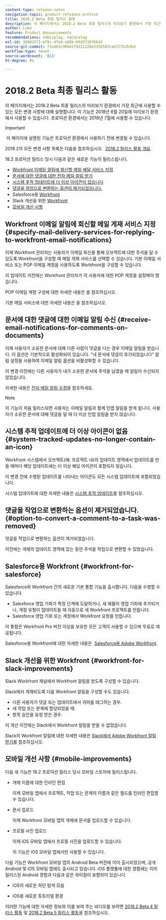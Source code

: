 ```yaml
---
content-type: release-notes
navigation-topic: product-releases-archive
title: 2018.2 Beta 최종 릴리스 활동
description: 이 페이지에서는 2018.2 Beta 최종 릴리스의 미리보기 환경에서 가장 최근에 사용할 수 있는 모든 변경 사항에 대해 설명합니다. 이 기능은 2018년 6월 20일에 미리보기 환경에서 사용할 수 있습니다. 프로덕션 환경에서는 2018년 7월에 사용할 수 있습니다.
author: Luke
feature: Product Announcements
recommendations: noDisplay, noCatalog
exl-id: 36001571-bf8c-4fe8-a66b-09d3726f66d3
source-git-commit: f1e463c90641f9221228e335b583cab72762b3bd
workflow-type: tm+mt
source-wordcount: '813'
ht-degree: 0%

---
```


# 2018.2 Beta 최종 릴리스 활동

이 페이지에서는 2018.2 Beta 최종 릴리스의 미리보기 환경에서 가장 최근에 사용할 수 있는 모든 변경 사항에 대해 설명합니다. 이 기능은 2018년 6월 20일에 미리보기 환경에서 사용할 수 있습니다. 프로덕션 환경에서는 2018년 7월에 사용할 수 있습니다.

>[!IMPORTANT]
>
> 이 페이지에 설명된 기능은 프로덕션 환경에서 사용하기 전에 변경될 수 있습니다.

2018.2의 모든 변경 사항 목록은 다음을 참조하십시오.  [2018.2 릴리스 활동 개요](../../../../product-announcements/product-releases/quarterly-release-archive/2018.2-release-activity/2018-2-release-activity-overview.md).

18.2 프로덕션 릴리스 당시 다음과 같은 새로운 기능이 릴리스됩니다.

* [Workfront 이메일 알림에 회신할 메일 배달 서비스 지정](#specify-mail-delivery-services-for-replying-to-workfront-email-notifications)
* [문서에 대한 댓글에 대한 전자 메일 알림 받기](#receive-email-notifications-for-comments-on-documents)
* [시스템 추적 업데이트에 더 이상 아이콘이 없습니다](#system-tracked-updates-no-longer-contain-an-icon)
* [댓글을 작업으로 변환하는 옵션이 제거되었습니다.](#option-to-convert-a-comment-to-a-task-was-removed)
* Salesforce용 [Workfront](#workfront-for-salesforce)
* Slack 개선을 위한 [Workfront](#workfront-for-slack-improvements)
* [모바일 개선 사항](#mobile-improvements)

## Workfront 이메일 알림에 회신할 메일 게재 서비스 지정 {#specify-mail-delivery-services-for-replying-to-workfront-email-notifications}

이제 Workfront 관리자는 사용자가 이메일 회신을 통해 오브젝트에 대한 주석을 달 수 있도록 Workfront을 구성할 때 메일 게재 서비스를 선택할 수 있습니다. 기본 이메일 서비스 또는 POP 이메일 계정을 사용하도록 Workfront을 구성할 수 있습니다.

이 업데이트 이전에는 Workfront 관리자가 각 사용자에 대한 POP 계정을 설정해야 했습니다. 

POP 이메일 계정 구성에 대한 자세한 내용은 을 참조하십시오.

기본 메일 서비스에 대한 자세한 내용은 을 참조하십시오.

## 문서에 대한 댓글에 대한 이메일 알림 수신 {#receive-email-notifications-for-comments-on-documents}

이제 사용자가 소유한 문서에 대해 다른 사람이 댓글을 다는 경우 이메일 알림을 받습니다. 이 옵션은 기본적으로 활성화되어 있습니다. &quot;내 문서에 댓글이 추가되었습니다&quot; 알림 설정을 사용하여 이메일 알림 옵션을 비활성화할 수 있습니다.

이 변경 이전에는 다른 사용자가 내가 소유한 문서에 주석을 남겼을 때 알림이 수신되지 않았습니다. 

자세한 내용은 [전자 메일 알림 수정](../../../../workfront-basics/using-notifications/activate-or-deactivate-your-own-event-notifications.md)을 참조하세요.

>[!NOTE]
>
>이 기능이 처음 릴리스되면 사용자는 이메일 알림과 함께 인앱 알림을 받게 됩니다. 사용자가 소유한 문서에 대해 댓글을 달 때 더 이상 인앱 알림을 받지 않습니다. 

## 시스템 추적 업데이트에 더 이상 아이콘이 없음 {#system-tracked-updates-no-longer-contain-an-icon}

Workfront 시스템에서 오브젝트(예: 프로젝트 내)의 업데이트 영역에서 업데이트를 만들 때마다 해당 업데이트에는 더 이상 해당 아이콘이 포함되지 않습니다.

이 변경 전에 수행된 업데이트를 나타내는 아이콘도 모든 시스템 업데이트에 포함되었습니다.

시스템 업데이트에 대한 자세한 내용은 [시스템 추적 업데이트](../../../../administration-and-setup/set-up-workfront/system-tracked-update-feeds/system-tracked-update-feeds.md)를 참조하십시오.

## 댓글을 작업으로 변환하는 옵션이 제거되었습니다. {#option-to-convert-a-comment-to-a-task-was-removed}

댓글을 작업으로 변환하는 옵션이 제거되었습니다.

이전에는 개체의 업데이트 영역에 있는 동안 주석을 작업으로 변환할 수 있었습니다.

## Salesforce용 Workfront {#workfront-for-salesforce}

Salesforce와 Workfront 간의 새로운 기본 통합 기능을 출시합니다. 다음을 수행할 수 있습니다.

* Salesforce 영업 기회가 특정 단계에 도달하거나, 새 제품이 영업 기회에 추가되거나, 계정 유형이 업데이트될 때 자동으로 새 Workfront 프로젝트를 만듭니다.
* Salesforce 영업 기회 또는 계정에서 Workfront 요청을 만듭니다.

이 통합은 Workfront Pro 버전 이상을 보유한 모든 고객이 사용할 수 있으며 무료로 제공됩니다.

Salesforce용 Workfront에 대한 자세한 내용은  [Salesforce용 Adobe Workfront](../../../../workfront-integrations-and-apps/using-workfront-with-salesforce/workfront-for-salesforce.md).

## Slack 개선을 위한 Workfront {#workfront-for-slack-improvements}

Slack Workfront 채널에서 Workfront 알림을 받도록 구성할 수 있습니다.

Slack에서 게재되도록 다음 Workfront 알림을 구성할 수도 있습니다.

* 다른 사용자가 댓글 또는 업데이트에서 귀하를 태그하는 경우.
* 새 작업 또는 문제에 할당되었을 때.
* 항목 승인을 요청 받은 경우.

이 개선 이전에는 Slack에서 Workfront 알림을 받을 수 없었습니다.

Slack의 Workfront 알림에 대한 자세한 내용은 [Slack에서 Adobe Workfront 알림 받기](../../../../workfront-integrations-and-apps/using-workfront-with-slack/receive-workfront-notifications-in-slack.md)를 참조하십시오.

## 모바일 개선 사항 {#mobile-improvements}

다음 새 기능은 18.2 프로덕션 릴리스 당시 모바일 스토어에 릴리스됩니다.

* 개체 이름에 대한 인라인 편집 

  이제 모바일 앱에서 프로젝트, 작업 또는 문제의 이름과 같은 필드를 인라인 편집할 수 있습니다.

* 문서 업로드 

  이제 Workfront 모바일 앱의 개체에 문서를 업로드할 수 있습니다.

* 프로필 사진 업로드 

  이제 iOS 모바일 앱에서 프로필 사진을 업로드할 수 있습니다.

  이 기능은 iOS 모바일 앱에서만 사용할 수 있습니다.

다음 기능은 Workfront 모바일 앱의 Android Beta 버전에 이미 출시되었으며, 공개 Android 및 iOS 모바일 앱에도 출시되고 있습니다. iOS 플랫폼에 대한 경험에는 이미 릴리스된 Android 경험과 다음과 같은 차이점이 포함되어 있습니다.

* iOS의 새로운 하단 탐색 모음 

* iOS용 새로운 튜토리얼 환경 

이러한 기능에 대한 자세한 정보와 이를 보여 주는 비디오를 보려면 [2018.2 Beta 4 릴리스 활동](../../../../product-announcements/product-releases/quarterly-release-archive/2018.2-release-activity/2018-2-beta-4-release-activity.md) 및 [2018.2 Beta 5 릴리스 활동](../../../../product-announcements/product-releases/quarterly-release-archive/2018.2-release-activity/2018-2-beta-5-release-activity.md)을 참조하십시오.

